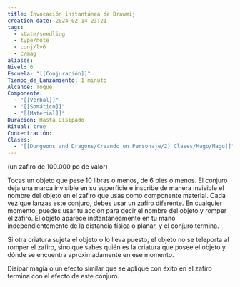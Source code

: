 ```yaml
---
title: Invocación instantánea de Drawmij
creation date: 2024-02-14 23:21
tags:
  - state/seedling
  - type/note
  - conj/lv6
  - c/mag
aliases: 
Nivel: 6
Escuela: "[[Conjuración]]"
Tiempo_de_Lanzamiento: 1 minuto
Alcance: Toque
Componente:
  - "[[Verbal]]"
  - "[[Somático]]"
  - "[[Material]]"
Duración: Hasta Disipado
Ritual: true
Concentración: 
Clases:
  - "[[Dungeons and Dragons/Creando un Personaje/2) Clases/Mago/Mago]]"
---
```

(un zafiro de 100.000 po de valor)

Tocas un objeto que pese 10 libras o menos, de 6 pies o menos. El conjuro deja una marca invisible en su superficie e inscribe de manera invisible el nombre del objeto en el zafiro que usas como componente material. Cada vez que lanzas este conjuro, debes usar un zafiro diferente. En cualquier momento, puedes usar tu acción para decir el nombre del objeto y romper el zafiro. El objeto aparece instantáneamente en tu mano independientemente de la distancia física o planar, y el conjuro termina.

Si otra criatura sujeta el objeto o lo lleva puesto, el objeto no se teleporta al romper el zafiro, sino que sabes quién es la criatura que posee el objeto y dónde se encuentra aproximadamente en ese momento.

Disipar magia o un efecto similar que se aplique con éxito en el zafiro termina con el efecto de este conjuro.
